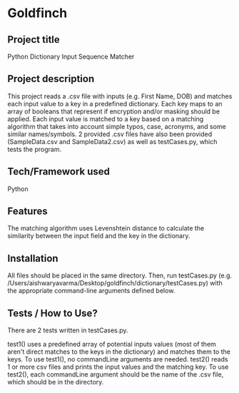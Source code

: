 # Goldfinch


## Project title
Python Dictionary Input Sequence Matcher

## Project description
This project reads a .csv file with inputs (e.g. First Name, DOB) and matches each input value to a key in a predefined dictionary. Each key maps to an array of booleans that represent if encryption and/or masking should be applied. Each input value is matched to a key based on a matching algorithm that takes into account simple typos, case, acronyms, and some similar names/symbols. 2 provided .csv files have also been provided (SampleData.csv and SampleData2.csv) as well as testCases.py, which tests the program. 


## Tech/Framework used
Python

## Features
The matching algorithm uses Levenshtein distance to calculate the similarity between the input field and the key in the dictionary.

## Installation
All files should be placed in the same directory.
Then, run testCases.py (e.g. /Users/aishwaryavarma/Desktop/goldfinch/dictionary/testCases.py) with the appropriate command-line arguments defined below. 

## Tests / How to Use?
There are 2 tests written in testCases.py. 

test1() uses a predefined array of potential inputs values (most of them aren't direct matches to the keys in the dictionary) and matches them to the keys. 
To use test1(), no commandLine arguments are needed.
test2() reads 1 or more csv files and prints the input values and the matching key. 
To use test2(), each commandLine argument should be the name of the .csv file, which should be in the directory. 
